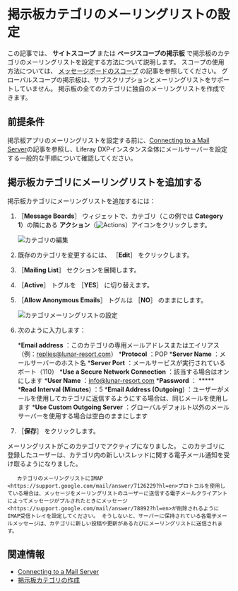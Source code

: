 # 掲示板カテゴリのメーリングリストの設定

この記事では、 **サイトスコープ** または **ページスコープの掲示板** で掲示板のカテゴリのメーリングリストを設定する方法について説明します。 スコープの使用方法については、 [メッセージボードのスコープ](./scoping-your-message-boards.md) の記事を参照してください。 グローバルスコープの掲示板は、サブスクリプションとメーリングリストをサポートしていません。 掲示板の全てのカテゴリに独自のメーリングリストを作成できます。

<a name="前提条件" />

## 前提条件

掲示板アプリのメーリングリストを設定する前に、[Connecting to a Mail Server](../../../installation-and-upgrades/setting-up-liferay/configuring-mail/connecting-to-a-mail-server.md)の記事を参照し、Liferay DXPインスタンス全体にメールサーバーを設定する一般的な手順について確認してください。

<a name="掲示板カテゴリにメーリングリストを追加する" />

## 掲示板カテゴリにメーリングリストを追加する

掲示板カテゴリにメーリングリストを追加するには：

1. ［**Message Boards**］ ウィジェットで、カテゴリ（この例では **Category 1**）の隣にある **アクション**（![Actions](../../../images/icon-actions.png)）アイコンをクリックします。

    ![カテゴリの編集](./configuring-a-message-boards-category-mailing-list/images/02.png)

1. 既存のカテゴリを変更するには、 ［**Edit**］ をクリックします。
1. ［**Mailing List**］ セクションを展開します。
1. ［**Active**］ トグルを ［**YES**］ に切り替えます。
1. ［**Allow Anonymous Emails**］ トグルは ［**NO**］ のままにします。

    ![カテゴリメーリングリストの設定](./configuring-a-message-boards-category-mailing-list/images/01.png)

1. 次のように入力します：

   ***Email address** ：このカテゴリの専用メールアドレスまたはエイリアス（例：replies@lunar-resort.com）
   ***Protocol** ：POP
   ***Server Name** ：メールサーバーのホスト名
   ***Server Port** ：メールサービスが実行されているポート（110）
   ***Use a Secure Network Connection** ：該当する場合はオンにします
   ***User Name** ：info@lunar-resort.com
   ***Password** ： *****
   ***Read Interval (Minutes**) ：5
   ***Email Address (Outgoing**) ：ユーザーがメールを使用してカテゴリに返信するようにする場合は、同じメールを使用します
   ***Use Custom Outgoing Server** ：グローバルデフォルト以外のメールサーバーを使用する場合は空白のままにします

1. ［**保存**］ をクリックします。

メーリングリストがこのカテゴリでアクティブになりました。 このカテゴリに登録したユーザーは、カテゴリ内の新しいスレッドに関する電子メール通知を受け取るようになりました。

```{important}
   カテゴリのメーリングリストにIMAP <https://support.google.com/mail/answer/7126229?hl=en>プロトコルを使用している場合は、メッセージをメーリングリストのユーザーに送信する電子メールクライアントによってメッセージがプルされたときにメッセージ<https://support.google.com/mail/answer/78892?hl=en>が削除されるようにIMAP受信トレイを設定してください。 そうしないと、サーバーに保持されている各電子メールメッセージは、カテゴリに新しい投稿や更新があるたびにメーリングリストに送信されます。
```

<a name="関連情報" />

## 関連情報

* [Connecting to a Mail Server](../../../installation-and-upgrades/setting-up-liferay/configuring-mail/connecting-to-a-mail-server.md)
* [掲示板カテゴリの作成](./creating-message-boards-categories.md)
